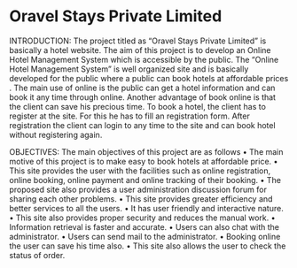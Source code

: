 # Oravel Stays Private Limited
INTRODUCTION: The project titled as “Oravel Stays Private Limited” is basically a hotel website. The aim of this project is to develop an Online Hotel Management System which is accessible by the public. The “Online Hotel Management System” is well organized site and is basically developed for the public where a public can book hotels at affordable prices . The main use of online is the public can get a hotel information and can book it any time through online. Another advantage of book online is that the client can save his precious time. To book a hotel, the client has to register at the site. For this he has to fill an registration form. After registration the client can login to any time to the site and can book hotel without registering again.

OBJECTIVES: The main objectives of this project are as follows 
•	The main motive of this project is to make easy to book hotels at affordable price.
•	This site provides the user with the facilities such as online registration, online booking, 
online payment and online tracking of their booking.
•	The proposed site also provides a user administration discussion forum for sharing each
 other problems.
•	This site provides greater efficiency and better services to all the users.
•	It has user friendly and interactive nature.
•	This site also provides proper security and reduces the manual work.
•	Information retrieval is faster and accurate.
•	Users can also chat with the administrator.
•	Users can send mail to the administrator. 
•	Booking online the user can save his time also.
•	This site also allows the user to check the status of order.
